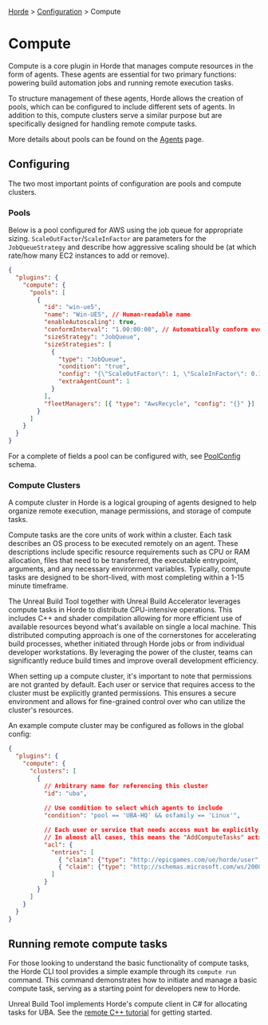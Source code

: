 [Horde](../../README.md) > [Configuration](../Config.md) > Compute

# Compute

Compute is a core plugin in Horde that manages compute resources in the form of agents.
These agents are essential for two primary functions:
powering build automation jobs and running remote execution tasks.

To structure management of these agents, Horde allows the creation of pools, which can be configured to include different sets of agents.
In addition to this, compute clusters serve a similar purpose but are specifically designed for handling remote compute tasks.

More details about pools can be found on the [Agents](Agents.md) page.

## Configuring
The two most important points of configuration are pools and compute clusters. 

### Pools

Below is a pool configured for AWS using the job queue for appropriate sizing.
`ScaleOutFactor`/`ScaleInFactor` are parameters for the `JobQueueStrategy` and
describe how aggressive scaling should be (at which rate/how many EC2 instances to add or remove).
```json
{
  "plugins": {
    "compute": {
      "pools": [
        {
          "id": "win-ue5",
          "name": "Win-UE5", // Human-readable name
          "enableAutoscaling": true,
          "conformInterval": "1.00:00:00", // Automatically conform every 24 hours
          "sizeStrategy": "JobQueue",
          "sizeStrategies": [
            {
              "type": "JobQueue",
              "condition": "true",
              "config": "{\"ScaleOutFactor\": 1, \"ScaleInFactor\": 0.1}",
              "extraAgentCount": 1
            }
          ],
          "fleetManagers": [{ "type": "AwsRecycle", "config": "{}" }]
        }
      ]
    }
  }
}
```
For a complete of fields a pool can be configured with, see [PoolConfig](Schema/Globals.md#poolconfig) schema.

### Compute Clusters

A compute cluster in Horde is a logical grouping of agents designed to help organize remote execution,
manage permissions, and storage of compute tasks.

Compute tasks are the core units of work within a cluster. Each task describes an OS process to be executed remotely on an agent.
These descriptions include specific resource requirements such as CPU or RAM allocation, files that need to be transferred,
the executable entrypoint, arguments, and any necessary environment variables.
Typically, compute tasks are designed to be short-lived, with most completing within a 1-15 minute timeframe.

The Unreal Build Tool together with Unreal Build Accelerator leverages compute tasks in Horde to distribute CPU-intensive operations.
This includes C++ and shader compilation allowing for more efficient use of available resources beyond what's available on single a local machine.
This distributed computing approach is one of the cornerstones for accelerating build processes,
whether initiated through Horde jobs or from individual developer workstations.
By leveraging the power of the cluster, teams can significantly reduce build times and improve overall development efficiency.

When setting up a compute cluster, it's important to note that permissions are not granted by default.
Each user or service that requires access to the cluster must be explicitly granted permissions.
This ensures a secure environment and allows for fine-grained control over who can utilize the cluster's resources.

An example compute cluster may be configured as follows in the global config:

```json
{
  "plugins": {
    "compute": {
      "clusters": [
        {
          // Arbitrary name for referencing this cluster
          "id": "uba",
          
          // Use condition to select which agents to include
          "condition": "pool == 'UBA-HQ' && osfamily == 'Linux'",

          // Each user or service that needs access must be explicitly granted permission
          // In almost all cases, this means the "AddComputeTasks" action
          "acl": {
            "entries": [
              { "claim": {"type": "http://epicgames.com/ue/horde/user", "value": "jane.doe"}, "actions": ["AddComputeTasks"] },
              { "claim": {"type": "http://schemas.microsoft.com/ws/2008/06/identity/claims/role", "value": "programmers"}, "actions": ["AddComputeTasks"] }
            ]
          }
        }
      ]
    }
  }
}
```

## Running remote compute tasks

For those looking to understand the basic functionality of compute tasks,
the Horde CLI tool provides a simple example through its `compute run` command.
This command demonstrates how to initiate and manage a basic compute task,
serving as a starting point for developers new to Horde.

Unreal Build Tool implements Horde's compute client in C# for allocating tasks for UBA.
See the [remote C++ tutorial](../Tutorials/RemoteCompilation.md) for getting started.
